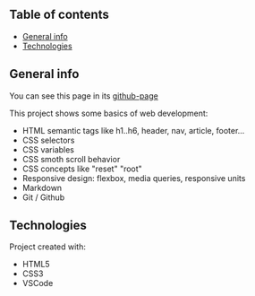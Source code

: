 ## Table of contents
* [General info](#general-info)
* [Technologies](#technologies)

## General info

You can see this page in its [github-page](https://fabianfv.github.io/html-css-cheatsheet/)

This project shows some basics of web development:
* HTML semantic tags like h1..h6, header, nav, article, footer...
* CSS selectors
* CSS variables
* CSS smoth scroll behavior
* CSS concepts like "reset" "root"
* Responsive design: flexbox, media queries, responsive units
* Markdown
* Git / Github

	
## Technologies
Project created with:
* HTML5
* CSS3
* VSCode

